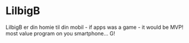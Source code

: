 # LilbigB
LilbigB er din homie til din mobil - if apps was a game - it would be MVP! most value program on you smartphone... G!
